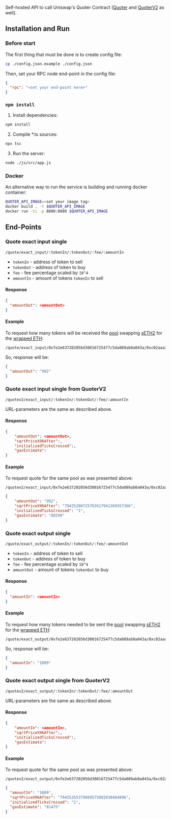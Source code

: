 Self-hosted API to call Uniswap's Quoter Contract ([Quoter](https://docs.uniswap.org/contracts/v3/reference/periphery/lens/Quoter) and [QuoterV2](https://docs.uniswap.org/contracts/v3/reference/periphery/lens/QuoterV2) as well).  

## Installation and Run
### Before start
The first thing that must be done is to create config file:
```bash
cp ./config.json.example ./config.json
```
Then, set your RPC node end-point in the config file:
```json
{
  "rpc": "<set your end-point here>"
}
```
### `npm install`
1. Install dependencies:
```bash
npm install
```
2. Compile *.ts sources:
```bash
npx tsc
```
3. Run the server:
```bash
node ./js/src/app.js
```

### Docker
An alternative way to run the service is building and running docker container:
```bash
QUOTER_API_IMAGE=<set your image tag>
docker build . -t $QUOTER_API_IMAGE
docker run -ti -p 8080:8080 $QUOTER_API_IMAGE
```

## End-Points
### Quote exact input single
```
/quote/exact_input/:tokenIn/:tokenOut/:fee/:amountIn
```
* `tokenIn` - address of token to sell
* `tokenOut` - address of token to buy
* `fee` - fee percentage scaled by `10^4`
* `amountIn` - amount of tokens `tokenIn` to sell

#### Response
```json
{
  "amountOut": <amountOut>
}
```
#### Example
To request how many tokens will be received the [pool](https://info.uniswap.org/#/pools/0x7379e81228514a1d2a6cf7559203998e20598346)
swapping [sETH2](https://info.uniswap.org/#/tokens/0xfe2e637202056d30016725477c5da089ab0a043a) for the [wrapped ETH](https://info.uniswap.org/#/tokens/0xc02aaa39b223fe8d0a0e5c4f27ead9083c756cc2):
```
/quote/exact_input/0xfe2e637202056d30016725477c5da089ab0a043a/0xc02aaa39b223fe8d0a0e5c4f27ead9083c756cc2/3000/1000
```
So, response will be:
```json
{
  "amountOut": "992"
}
```

### Quote exact input single from QuoterV2
```
/quotev2/exact_input/:tokenIn/:tokenOut/:fee/:amountIn
```
URL-parameters are the same as described above.
#### Response
```json
{
    "amountOut": <amountOut>,
    "sqrtPriceX96After":,
    "initializedTicksCrossed":,
    "gasEstimate":
}
```
#### Example
To request quote for the same pool as was presented above:
```
/quotev2/exact_input/0xfe2e637202056d30016725477c5da089ab0a043a/0xc02aaa39b223fe8d0a0e5c4f27ead9083c756cc2/3000/1000
```
```json
{
    "amountOut": "992",
    "sqrtPriceX96After": "79425280725702617941369357366",
    "initializedTicksCrossed": "1",
    "gasEstimate": "80299"
}
```
### Quote exact output single
```
/quote/exact_output/:tokenIn/:tokenOut/:fee/:amountOut
```
* `tokenIn` - address of token to sell
* `tokenOut` - address of token to buy
* `fee` - fee percentage scaled by `10^4`
* `amountOut` - amount of tokens `tokenOut` to buy

#### Response
```json
{
  "amountIn": <amountIn>
}
```
#### Example
To request how many tokens needed to be sent the [pool](https://info.uniswap.org/#/pools/0x7379e81228514a1d2a6cf7559203998e20598346)
swapping [sETH2](https://info.uniswap.org/#/tokens/0xfe2e637202056d30016725477c5da089ab0a043a) for the [wrapped ETH](https://info.uniswap.org/#/tokens/0xc02aaa39b223fe8d0a0e5c4f27ead9083c756cc2):
```
/quote/exact_output/0xfe2e637202056d30016725477c5da089ab0a043a/0xc02aaa39b223fe8d0a0e5c4f27ead9083c756cc2/3000/1000
```
So, response will be:
```json
{
  "amountIn": "1009"
}
```
### Quote exact output single from QuoterV2
```
/quotev2/exact_output/:tokenIn/:tokenOut/:fee/:amountOut
```
URL-parameters are the same as described above.
#### Response
```json
{
    "amountIn": <amountIn>,
    "sqrtPriceX96After":,
    "initializedTicksCrossed":,
    "gasEstimate":
}
```
#### Example
To request quote for the same pool as was presented above:
```
/quotev2/exact_output/0xfe2e637202056d30016725477c5da089ab0a043a/0xc02aaa39b223fe8d0a0e5c4f27ead9083c756cc2/3000/1000
```
```json
{
  "amountIn": "1009",
  "sqrtPriceX96After": "79425355379809575002830464896",
  "initializedTicksCrossed": "1",
  "gasEstimate": "81475"
}
```
